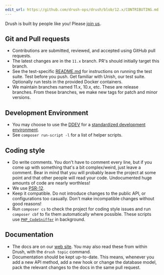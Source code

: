 ```yaml
---
edit_url: https://github.com/drush-ops/drush/blob/12.x/CONTRIBUTING.md
---
```

Drush is built by people like you! Please [join us](https://github.com/drush-ops/drush).

## Git and Pull requests
* Contributions are submitted, reviewed, and accepted using GitHub pull requests.
* The latest changes are in the `11.x` branch. PR's should initially target this branch.
* See the test-specific [README.md](https://github.com/drush-ops/drush/blob/12.x/docs/contribute/unish.md) for instructions on running the test suite. Test before you push. Get familiar with Unish, our test suite. Optionally run tests in the provided Docker containers.
* We maintain branches named 11.x, 10.x, etc. These are release branches. From these branches, we make new tags for patch and minor versions.

## Development Environment
* You may choose to use the [DDEV](https://ddev.readthedocs.io/) for a [standardized development environment](/.ddev/config.yaml).
* See `composer run-script -l` for a list of helper scripts.

## Coding style
* Do write comments. You don't have to comment every line, but if you come up with something that's a bit complex/weird, just leave a comment. Bear in mind that you will probably leave the project at some point and that other people will read your code. Undocumented huge amounts of code are nearly worthless!
* We use [PSR-12](https://www.php-fig.org/psr/psr-12/).
* Keep it compatible. Do not introduce changes to the public API, or configurations too casually. Don't make incompatible changes without good reasons!
* Run `composer cs` to check the project for coding style issues and run `composer cbf` to fix them automatically where possible. These scripts use [`PHP_CodeSniffer`](https://github.com/squizlabs/PHP_CodeSniffer) in background.

## Documentation
* The docs are on our [web site](https://www.drush.org). You may also read these from within Drush, with the `drush topic` command.
* Documentation should be kept up-to-date. This means, whenever you add a new API method, add a new hook or change the database model, pack the relevant changes to the docs in the same pull request.
